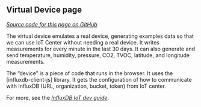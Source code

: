 ## Virtual Device page

[_Source code for this page on GitHub_](https://github.com/bonitoo-io/iot-center-v2/blob/master/app/ui/src/pages/DevicePage.tsx)

The virtual device emulates a real device, generating examples data so that we can use IoT Center without needing a real device.
It writes measurements for every minute in the last 30 days.
It can also generate and send temperature, humidity, pressure, CO2, TVOC, latitude, and longitude measurements.

The “device” is a piece of code that runs in the browser.
It uses the [influxdb-client-js] library.
It gets the configuration of how to communicate with InfluxDB (URL, organization, bucket, token) from IoT center.

For more, see the [*InfluxDB IoT dev guide*](https://influxdata.github.io/iot-dev-guide/pages/virtual-device.html).
